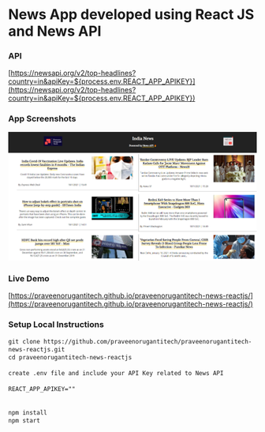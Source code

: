 # News App developed using React JS and News API

### API

[https://newsapi.org/v2/top-headlines?country=in&apiKey=${process.env.REACT_APP_APIKEY}](https://newsapi.org/v2/top-headlines?country=in&apiKey=${process.env.REACT_APP_APIKEY})

### App Screenshots

![screenshot of the app](https://raw.githubusercontent.com/praveenorugantitech/praveenorugantitech-news-reactjs/master/src/images/screenshot.PNG)


### Live Demo

[https://praveenorugantitech.github.io/praveenorugantitech-news-reactjs/](https://praveenorugantitech.github.io/praveenorugantitech-news-reactjs/)


### Setup Local Instructions

```
git clone https://github.com/praveenorugantitech/praveenorugantitech-news-reactjs.git
cd praveenorugantitech-news-reactjs

create .env file and include your API Key related to News API

REACT_APP_APIKEY=""


npm install
npm start

```



